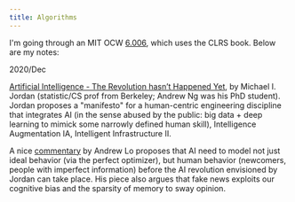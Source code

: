 ```yaml
---
title: Algorithms
---
```


I'm going through an MIT OCW [6.006](https://ocw.mit.edu/courses/electrical-engineering-and-computer-science/6-006-introduction-to-algorithms-fall-2011/index.htm), which uses the CLRS book. Below are my notes:

2020/Dec

[Artificial Intelligence - The Revolution hasn’t Happened Yet](https://hdsr.mitpress.mit.edu/pub/wot7mkc1/release/9), by Michael I. Jordan (statistic/CS prof from Berkeley; Andrew Ng was his PhD student). Jordan proposes a "manifesto" for a human-centric engineering discipline that integrates AI (in the sense abused by the public: big data + deep learning to mimick some narrowly defined human skill), Intelligence Augmentation IA, Intelligent Infrastructure II.

A nice [commentary](https://hdsr.mitpress.mit.edu/pub/pjebp7io/release/4) by Andrew Lo proposes that AI need to model not just ideal behavior (via the perfect optimizer), but human behavior (newcomers, people with imperfect information) before the AI revolution envisioned by Jordan can take place. His piece also argues that fake news exploits our cognitive bias and the sparsity of memory to sway opinion.
